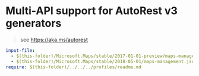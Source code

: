 # Multi-API support for AutoRest v3 generators

> see https://aka.ms/autorest

``` yaml $(enable-multi-api)
input-file:
  - $(this-folder)/Microsoft.Maps/stable/2017-01-01-preview/maps-management.json
  - $(this-folder)/Microsoft.Maps/stable/2018-05-01/maps-management.json
require: $(this-folder)/../../../profiles/readme.md
```
